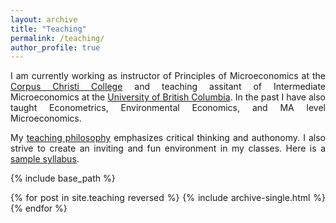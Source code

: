 ```yaml
---
layout: archive
title: "Teaching"
permalink: /teaching/
author_profile: true
---
```

<style>body {text-align: justify}</style>



I am currently working as instructor of Principles of Microeconomics at the [Corpus Christi College](https://corpuschristi.ca/) and teaching assitant of Intermediate Microeconomics at the [University of British Columbia](https://economics.ubc.ca/). In the past I have also taught Econometrics, Environmental Economics, and MA level Microeconomics.

My [teaching philosophy](teaching_statement2.pdf) emphasizes critical thinking and authonomy. I also strive to create an inviting and fun environment in my classes. Here is a [sample syllabus](syllabus.pdf).

<style>body {text-align: justify}</style>



{% include base_path %}

{% for post in site.teaching reversed %}
  {% include archive-single.html %}
{% endfor %}
